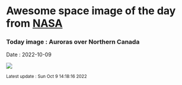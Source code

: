 
# Awesome space image of the day from [NASA](https://api.nasa.gov/)

### Today image : Auroras over Northern Canada
Date : 2022-10-09

![](https://apod.nasa.gov/apod/image/2210/aurora_kwon_960.jpg)

<small>Latest update : Sun Oct  9 14:18:16 2022</small>
        